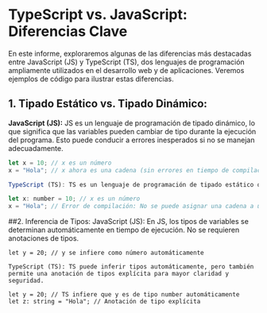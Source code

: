 # TypeScript vs. JavaScript: Diferencias Clave

En este informe, exploraremos algunas de las diferencias más destacadas entre JavaScript (JS) y TypeScript (TS), dos lenguajes de programación ampliamente utilizados en el desarrollo web y de aplicaciones. Veremos ejemplos de código para ilustrar estas diferencias.

## 1. Tipado Estático vs. Tipado Dinámico:

**JavaScript (JS):** JS es un lenguaje de programación de tipado dinámico, lo que significa que las variables pueden cambiar de tipo durante la ejecución del programa. Esto puede conducir a errores inesperados si no se manejan adecuadamente.

```javascript
let x = 10; // x es un número
x = "Hola"; // x ahora es una cadena (sin errores en tiempo de compilación)

TypeScript (TS): TS es un lenguaje de programación de tipado estático que permite definir tipos de variables y parámetros de función de manera explícita. Esto ayuda a capturar errores en tiempo de compilación antes de que se ejecuten los programas.

let x: number = 10; // x es un número
x = "Hola"; // Error de compilación: No se puede asignar una cadena a una variable
```
##2. Inferencia de Tipos:
JavaScript (JS): En JS, los tipos de variables se determinan automáticamente en tiempo de ejecución. No se requieren anotaciones de tipos.
```
let y = 20; // y se infiere como número automáticamente

TypeScript (TS): TS puede inferir tipos automáticamente, pero también permite una anotación de tipos explícita para mayor claridad y seguridad.

let y = 20; // TS infiere que y es de tipo number automáticamente
let z: string = "Hola"; // Anotación de tipo explícita
```
